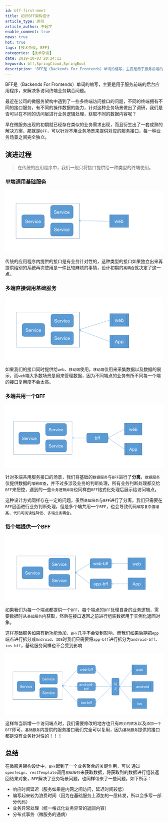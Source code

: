```yaml
---
id: bff-first-meet
title: 初识BFF架构设计
article_type: 原创
article_author: 于起宇
enable_comment: true
news: true
hot: true
tags: [技术杂谈, BFF]
categories: [技术杂谈]
date: 2019-10-03 20:24:11
keywords: bff,SpringCloud,SpringBoot
description: 'BFF是（Backends For Frontends）单词的缩写，主要是用于服务前端的后台应用程序，来解决多访问终端业务耦合问题'
---
```


BFF是（Backends For Frontends）单词的缩写，主要是用于服务前端的后台应用程序，来解决多访问终端业务耦合问题。

<!--more-->

最近在公司的微服务架构中遇到了一些多终端访问接口的问题，不同的终端拥有不同的接口服务，有不同的操作数据的能力，针对这种业务场景做出了调研，我们是否可以在不同的访问层进行业务逻辑处理，获取不同的数据内容呢？

早在微服务出现的初期就已经存在类似的业务需求出现，而且衍生出了一套成熟的解决方案，那就是`BFF`，可以针对不用业务场景来提供对应的服务接口，每一种业务场景之间完全独立。

## 演进过程

> 在传统的应用程序中，我们一般只将接口提供给一种类型的终端使用。

### 单端调用基础服务

![](/images/post/bff-first-meet-1.png)

传统的应用程序内提供的接口是有业务针对性的，这种类型的接口如果独立出来再提供给别的系统再次使用是一件比较麻烦的事情，设计初期的`高耦合`就决定了这一点。

### 多端直接调用基础服务

![](/images/post/bff-first-meet-2.png)

如果我们的接口同时提供给`web`、`移动端`使用，`移动端`仅用来采集数据以及数据的展示，而`web`端大多数场景是用来管理数据，因为不同端点的业务有所不同每一个端的接口复用度不会太高。

### 多端共用一个BFF

![](/images/post/bff-first-meet-3.png)

针对多端共用服务接口的场景，我们将基础的`数据服务`与`BFF`进行了**分离**，`数据服务`仅提供数据的`增删改查`，并不过多涉及业务的判断处理，所有业务判断处理都交给`BFF`来把控，遇到的一些`业务逻辑异常`也同样由`BFF`格式化处理后展示给访问端点。

这种设计方式同样存在一定的问题，虽然`基础服务`与`BFF`进行了分离，我们只需要在`BFF`层面进行业务判断处理，但是多个端共用一个`BFF`，也会导致代码`编写复杂度增高`、`代码可阅读性降低`、`多端业务耦合`。

### 每个端提供一个BFF

![](/images/post/bff-first-meet-4.png)

如果我们为每一个端点都提供一个`BFF`，每个端点的`BFF`处理自身的业务逻辑，需要数据时从`基础服务`内获取，然后在接口返回之前进行组装数据用于实例化返回对象。



这样基础服务如果有新功能添加，`BFF`几乎不会受到影响，而我们如果后期把`App`端点进行拆分成`Android`、`IOS`时我们只需要将`app-bff`进行拆分为`android-bff`、`ios-bff`，基础服务同样也不会受到影响

![](/images/post/bff-first-meet-5.png)



这样每当新增一个访问端点时，我们需要修改的地方也只有`网关的转发`以及`添加一个BFF`即可，`基础服务`内提供的服务接口我们完全可以复用，因为`基础服务`提供的接口都是没有业务针对性的！！！



## 总结

在微服务架构设计中，`BFF`起到了一个业务聚合的关键作用，可以 通过`openfeign`、`restTemplate`调用`基础服务`来获取数据，将获取到的数据进行组装返回结果对象，`BFF`解决了业务场景问题，也同样带来了一些问题，如下所示：

- 响应时间延迟（服务如果是内网之间访问，延迟时间较低）
- 编写起来较为浪费时间（因为在基础服务上添加的一层转发，所以会多写一部分代码）
- 业务异常处理（统一格式化业务异常的返回内容）
- 分布式事务（微服务的通病）